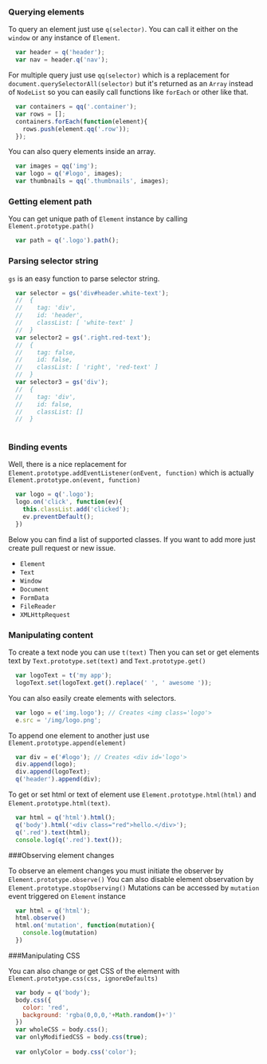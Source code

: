 ### Querying elements

To query an element just use `q(selector)`. You can call it either on the `window` or any instance of `Element`.

```js
  var header = q('header');
  var nav = header.q('nav');
```

For multiple query just use `qq(selector)` which is a replacement for `document.querySelectorAll(selector)` but it's returned as an   `Array` instead of `NodeList` so you can easily call functions like `forEach` or other like that.

```js
  var containers = qq('.container');
  var rows = [];
  containers.forEach(function(element){
    rows.push(element.qq('.row'));
  });
```

You can also query elements inside an array.

```js
  var images = qq('img');
  var logo = q('#logo', images);
  var thumbnails = qq('.thumbnails', images);
```

### Getting element path

You can get unique path of `Element` instance by calling `Element.prototype.path()`

```js
  var path = q('.logo').path();
```

### Parsing selector string

`gs` is an easy function to parse selector string.

```js
  var selector = gs('div#header.white-text');
  //  {
  //    tag: 'div',
  //    id: 'header',
  //    classList: [ 'white-text' ]
  //  }
  var selector2 = gs('.right.red-text');
  //  {
  //    tag: false,
  //    id: false,
  //    classList: [ 'right', 'red-text' ]
  //  }
  var selector3 = gs('div');
  //  {
  //    tag: 'div',
  //    id: false,
  //    classList: []
  //  }
  
```

### Binding events
Well, there is a nice replacement for `Element.prototype.addEventListener(onEvent, function)` which is actually `Element.prototype.on(event, function)`
```js
  var logo = q('.logo');
  logo.on('click', function(ev){
    this.classList.add('clicked');
    ev.preventDefault();
  })
```
Below you can find a list of supported classes. If you want to add more just create pull request or new issue.
 * `Element`
 * `Text`
 * `Window`
 * `Document`
 * `FormData`
 * `FileReader`
 * `XMLHttpRequest`

### Manipulating content

To create a text node you can use `t(text)`
Then you can set or get elements text by `Text.prototype.set(text)` and `Text.prototype.get()`
```js
  var logoText = t('my app');
  logoText.set(logoText.get().replace(' ', ' awesome '));
```
You can also easily create elements with selectors.
```js
  var logo = e('img.logo'); // Creates <img class='logo'>
  e.src = '/img/logo.png';
```
To append one element to another just use `Element.prototype.append(element)`
```js
  var div = e('#logo'); // Creates <div id='logo'>
  div.append(logo);
  div.append(logoText);
  q('header').append(div);
```
To get or set html or text of element use `Element.prototype.html(html)` and `Element.prototype.html(text)`.
```js
  var html = q('html').html();
  q('body').html('<div class="red">hello.</div>');
  q('.red').text(html);
  console.log(q('.red').text());
```

###Observing element changes

To observe an element changes you must initiate the observer by `Element.prototype.observe()`
You can also disable element observation by `Element.prototype.stopObserving()`
Mutations can be accessed by `mutation` event triggered on `Element` instance
```js
  var html = q('html');
  html.observe()
  html.on('mutation', function(mutation){
    console.log(mutation)
  })
```

###Manipulating CSS

You can also change or get CSS of the element with  `Element.prototype.css(css, ignoreDefaults)`
```js
  var body = q('body');
  body.css({
    color: 'red',
    background: 'rgba(0,0,0,'+Math.random()+')'
  })
  var wholeCSS = body.css();
  var onlyModifiedCSS = body.css(true);
  
  var onlyColor = body.css('color');
  
```
